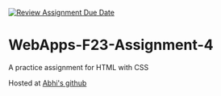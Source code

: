 [![Review Assignment Due Date](https://classroom.github.com/assets/deadline-readme-button-24ddc0f5d75046c5622901739e7c5dd533143b0c8e959d652212380cedb1ea36.svg)](https://classroom.github.com/a/4tKarLeg)
# WebApps-F23-Assignment-4
A practice assignment for HTML with CSS

Hosted at <a href="https://github.com/44-563-WebApps-F23/44563-webapps-f23-assignment4-AbhilashGadiparthi-1"> Abhi's github </a>

